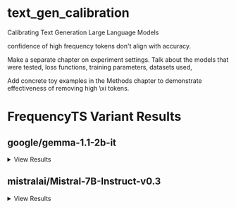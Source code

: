 # text_gen_calibration
Calibrating Text Generation Large Language Models

confidence of high frequency tokens don't align with accuracy.


Make a separate chapter on experiment settings.
Talk about the models that were tested, loss functions, training parameters, datasets used, 

Add concrete toy examples in the Methods chapter to demonstrate effectiveness of removing high \xi tokens.

# FrequencyTS Variant Results
## google/gemma-1.1-2b-it
<details>
  <summary>View Results</summary>

### Calibration Set
```
ece_logits: 0.881216
ece_verbalised: 0.256036

brier_logits: 0.814754
brier_verbalised: 0.172123

auroc_logits: 0.631076
auroc_verbalised: 0.491197

auprc_logits: 0.0741467
auprc_verbalised: 0.0762646
```
| name                   |   ece_calib |   brier_calib |   auroc_calib |   auprc_calib |
|:-----------------------|------------:|--------------:|--------------:|--------------:|
| FrequencyTS            |  0.00963191 |     0.0383401 |      0.630787 |     0.0652092 |
| FrequencyTSBotOnly     |  0.0230489  |     0.0388787 |      0.591146 |     0.070289  |
| FrequencyTSMeanOnly    |  0.00963191 |     0.0383401 |      0.630787 |     0.0652092 |
| FrequencyTSMeanStdOnly |  0.00963191 |     0.0383401 |      0.630787 |     0.0652092 |
| FrequencyTSNoRF        |  0.00963191 |     0.0383401 |      0.630787 |     0.0652092 |
| FrequencyTSTopOnly     |  0.0106741  |     0.0384153 |      0.618056 |     0.0634603 |

### Test Set
```
ece_logits: 0.853072
ece_verbalised: 0.254713

brier_logits: 0.789192
brier_verbalised: 0.169274

auroc_logits: 0.630536
auroc_verbalised: 0.542066

auprc_logits: 0.13184
auprc_verbalised: 0.114857
```
| name                   | ece_calib |          brier_calib | auroc_calib | auprc_calib |
|:-----------------------|----------:|---------------------:|------------:|------------:|
| FrequencyTS            | 0.0244503 |            0.0626174 |    0.544643 |   0.0777686 |
| FrequencyTSBotOnly     | 0.0032739 |            0.0624013 |    0.530536 |   0.0837853 |
| FrequencyTSMeanOnly    | 0.0244503 |            0.0626174 |    0.544643 |   0.0777686 |
| FrequencyTSMeanStdOnly | 0.0244503 |            0.0626174 |    0.544643 |   0.0777686 |
| FrequencyTSNoRF        | 0.0244503 |            0.0626174 |    0.544643 |   0.0777686 |
| FrequencyTSTopOnly     | 0.0164172 |            0.0626752 |      0.5275 |   0.0748827 |

### MATH Test Set

### Aqua QA Test Set

### TriviaQA Test Set

</details>

## mistralai/Mistral-7B-Instruct-v0.3
<details>
<summary>View Results</summary>

### Calibration Set
```
ece_logits: 0.509288
ece_verbalised: 0.596667

brier_logits: 0.492303
brier_verbalised: 0.598333

auroc_logits: 0.616412
auroc_verbalised: 0.505184

auprc_logits: 0.460833
auprc_verbalised: 0.392476
```
| name                   | ece_calib |        brier_calib | auroc_calib | auprc_calib |
|:-----------------------|----------:|-------------------:|------------:|------------:|
| TemperatureScaling     |   0.14449 |           0.246273 |    0.597216 |    0.447351 |
| FrequencyTS            |  0.123627 |           0.245095 |    0.592826 |    0.444943 |
| FrequencyTSBotOnly     |  0.129551 |           0.244916 |    0.594507 |    0.448702 |
| FrequencyTSMeanOnly    |  0.117799 |           0.244066 |    0.593433 |    0.446024 |
| FrequencyTSMeanStdOnly |  0.117799 |           0.244066 |    0.593433 |    0.446024 |
| FrequencyTSNoRF        |  0.117799 |           0.244066 |    0.593433 |    0.446024 |
| FrequencyTSTopOnly     |  0.136381 |           0.245285 |    0.596002 |    0.445691 |

### Test Set
```
ece_logits: 0.515209
ece_verbalised: 0.616667

brier_logits: 0.496182
brier_verbalised: 0.616667

auroc_logits: 0.628249
auroc_verbalised: 0.498355

auprc_logits: 0.506961
auprc_verbalised: 0.382557
```
| name                   | ece_calib |    brier_calib | auroc_calib | auprc_calib |
|:-----------------------|----------:|---------------:|------------:|------------:|
| TemperatureScaling     |   0.11207 |       0.238776 |    0.656733 |    0.552965 |
| FrequencyTS            |  0.104548 |       0.237937 |     0.65114 |    0.551856 |
| FrequencyTSBotOnly     |  0.105197 |       0.237909 |    0.651328 |    0.551826 |
| FrequencyTSMeanOnly    |  0.100128 |       0.236955 |    0.651469 |    0.552908 |
| FrequencyTSMeanStdOnly |  0.100128 |       0.236955 |    0.651469 |    0.552908 |
| FrequencyTSNoRF        |  0.100128 |       0.236955 |    0.651469 |    0.552908 |
| FrequencyTSTopOnly     |  0.107629 |       0.237745 |    0.656216 |     0.55309 |

### MATH Test Set

### Aqua QA Test Set

### TriviaQA Test Set
</details>